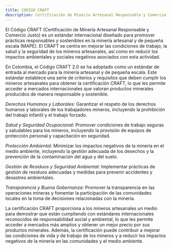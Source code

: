 ```yaml
---
title: CODIGO CRAFT
description: Certificación de Minería Artesanal Responsable y Comercio Justo
---
```


El Código CRAFT (Certificación de Minería Artesanal Responsable y Comercio Justo) es un estándar internacional diseñado para promover prácticas responsables y sostenibles en la minería artesanal y de pequeña escala (MAPE). El CRAFT se centra en mejorar las condiciones de trabajo, la salud y la seguridad de los mineros artesanales, así como en reducir los impactos ambientales y sociales negativos asociados con esta actividad.

En Colombia, el Código CRAFT 2.0 se ha adoptado como un estándar de entrada al mercado para la minería artesanal y de pequeña escala. Este estándar establece una serie de criterios y requisitos que deben cumplir los mineros artesanales para obtener la certificación CRAFT, lo que les permite acceder a mercados internacionales que valoran productos minerales producidos de manera responsable y sostenible.

*Derechos Humanos y Laborales:* Garantizar el respeto de los derechos humanos y laborales de los trabajadores mineros, incluyendo la prohibición del trabajo infantil y el trabajo forzado.

*Salud y Seguridad Ocupacional:* Promover condiciones de trabajo seguras y saludables para los mineros, incluyendo la provisión de equipos de protección personal y capacitación en seguridad.

*Protección Ambiental:* Minimizar los impactos negativos de la minería en el medio ambiente, incluyendo la gestión adecuada de los desechos y la prevención de la contaminación del agua y del suelo.

*Gestión de Residuos y Seguridad Ambiental:* Implementar prácticas de gestión de residuos adecuadas y medidas para prevenir accidentes y desastres ambientales.

*Transparencia y Buena Gobernanza:* Promover la transparencia en las operaciones mineras y fomentar la participación de las comunidades locales en la toma de decisiones relacionadas con la minería.

La certificación CRAFT proporciona a los mineros artesanales un medio para demostrar que están cumpliendo con estándares internacionales reconocidos de responsabilidad social y ambiental, lo que les permite acceder a mercados más amplios y obtener un mejor precio por sus productos minerales. Además, la certificación puede contribuir a mejorar las condiciones de vida y de trabajo de los mineros y a reducir los impactos negativos de la minería en las comunidades y el medio ambiente.

